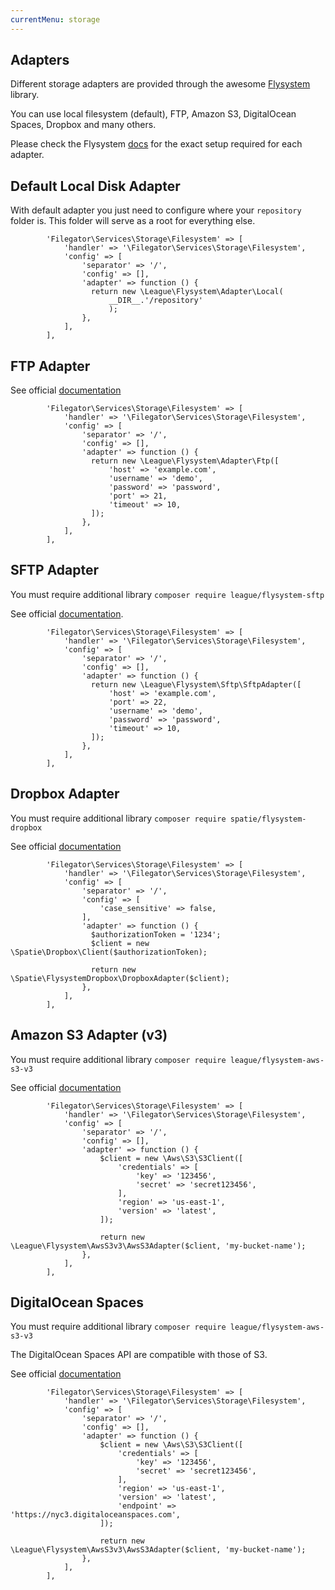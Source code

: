 ```yaml
---
currentMenu: storage
---
```


## Adapters
Different storage adapters are provided through the awesome [Flysystem](https://github.com/thephpleague/flysystem) library.

You can use local filesystem (default), FTP, Amazon S3, DigitalOcean Spaces, Dropbox and many others.

Please check the Flysystem [docs](https://github.com/thephpleague/flysystem) for the exact setup required for each adapter.

## Default Local Disk Adapter
With default adapter you just need to configure where your `repository` folder is. This folder will serve as a root for everything else.

```
        'Filegator\Services\Storage\Filesystem' => [
            'handler' => '\Filegator\Services\Storage\Filesystem',
            'config' => [
                'separator' => '/',
                'config' => [],
                'adapter' => function () {
                  return new \League\Flysystem\Adapter\Local(
                      __DIR__.'/repository'
                      );
                },
            ],
        ],

```

## FTP Adapter
See official [documentation](https://flysystem.thephpleague.com/docs/adapter/ftp/)

```
        'Filegator\Services\Storage\Filesystem' => [
            'handler' => '\Filegator\Services\Storage\Filesystem',
            'config' => [
                'separator' => '/',
                'config' => [],
                'adapter' => function () {
                  return new \League\Flysystem\Adapter\Ftp([
                      'host' => 'example.com',
                      'username' => 'demo',
                      'password' => 'password',
                      'port' => 21,
                      'timeout' => 10,
                  ]);
                },
            ],
        ],

```

## SFTP Adapter
You must require additional library `composer require league/flysystem-sftp`

See official [documentation](https://flysystem.thephpleague.com/docs/adapter/sftp/).

```
        'Filegator\Services\Storage\Filesystem' => [
            'handler' => '\Filegator\Services\Storage\Filesystem',
            'config' => [
                'separator' => '/',
                'config' => [],
                'adapter' => function () {
                  return new \League\Flysystem\Sftp\SftpAdapter([
                      'host' => 'example.com',
                      'port' => 22,
                      'username' => 'demo',
                      'password' => 'password',
                      'timeout' => 10,
                  ]);
                },
            ],
        ],

```
## Dropbox Adapter
You must require additional library `composer require spatie/flysystem-dropbox`

See official [documentation](https://flysystem.thephpleague.com/docs/adapter/dropbox/)

```
        'Filegator\Services\Storage\Filesystem' => [
            'handler' => '\Filegator\Services\Storage\Filesystem',
            'config' => [
                'separator' => '/',
                'config' => [
                    'case_sensitive' => false,
                ],
                'adapter' => function () {
                  $authorizationToken = '1234';
                  $client = new \Spatie\Dropbox\Client($authorizationToken);

                  return new \Spatie\FlysystemDropbox\DropboxAdapter($client);
                },
            ],
        ],

```

## Amazon S3 Adapter (v3)
You must require additional library `composer require league/flysystem-aws-s3-v3`

See official [documentation](https://flysystem.thephpleague.com/docs/adapter/aws-s3/)

```
        'Filegator\Services\Storage\Filesystem' => [
            'handler' => '\Filegator\Services\Storage\Filesystem',
            'config' => [
                'separator' => '/',
                'config' => [],
                'adapter' => function () {
                    $client = new \Aws\S3\S3Client([
                        'credentials' => [
                            'key' => '123456',
                            'secret' => 'secret123456',
                        ],
                        'region' => 'us-east-1',
                        'version' => 'latest',
                    ]);

                    return new \League\Flysystem\AwsS3v3\AwsS3Adapter($client, 'my-bucket-name');
                },
            ],
        ],

```

## DigitalOcean Spaces
You must require additional library `composer require league/flysystem-aws-s3-v3`

The DigitalOcean Spaces API are compatible with those of S3.

See official [documentation](https://flysystem.thephpleague.com/docs/adapter/digitalocean-spaces/)

```
        'Filegator\Services\Storage\Filesystem' => [
            'handler' => '\Filegator\Services\Storage\Filesystem',
            'config' => [
                'separator' => '/',
                'config' => [],
                'adapter' => function () {
                    $client = new \Aws\S3\S3Client([
                        'credentials' => [
                            'key' => '123456',
                            'secret' => 'secret123456',
                        ],
                        'region' => 'us-east-1',
                        'version' => 'latest',
                        'endpoint' => 'https://nyc3.digitaloceanspaces.com',
                    ]);

                    return new \League\Flysystem\AwsS3v3\AwsS3Adapter($client, 'my-bucket-name');
                },
            ],
        ],

```
